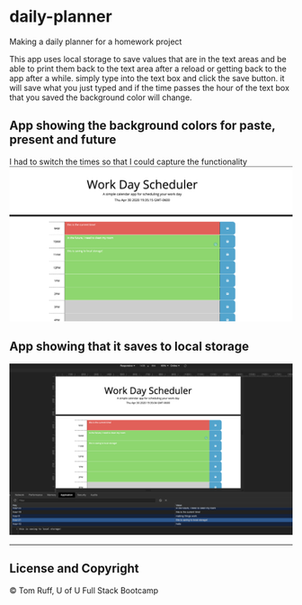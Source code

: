 # daily-planner
Making a daily planner for a homework project

This app uses local storage to save values that are in the text areas and be able to print them back to the text area after a reload or getting back to the app after a while. simply type into the text box and click the save button. it will save what you just typed and if the time passes the hour of the text box that you saved the background color will change.

## App showing the background colors for paste, present and future
I had to switch the times so that I could capture the functionality
![this is the app with the past, present, and future background colors](./assets/images/colors.png)
## App showing that it saves to local storage
![this is the app with the past, present, and future background colors](./assets/images/saving.png)


---
##  License and Copyright 
© Tom Ruff, U of U Full Stack Bootcamp
